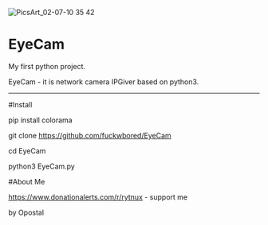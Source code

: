 ![PicsArt_02-07-10 35 42](https://user-images.githubusercontent.com/68074768/107158940-ba34d400-6995-11eb-85fb-0aba9a7eb28b.jpg)
# EyeCam

My first python project. 

EyeCam - it is network camera IPGiver based on python3. 

-----------------------------------------------------
#Install 

pip install colorama

git clone https://github.com/fuckwbored/EyeCam 

cd EyeCam

python3 EyeCam.py


#About Me


https://www.donationalerts.com/r/rytnux - support me

by Opostal 

